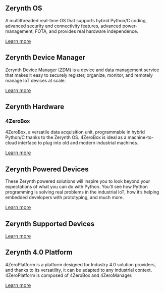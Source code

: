 ## **Zerynth OS**

A multithreaded real-time OS that supports hybrid Python/C coding, advanced security and connectivity features, advanced power-management, FOTA, and provides real hardware independence.

<a style="font-size: 15px; margin-right: 0px;" href="https://www.zerynth.com/zos/" class="md-button md-button--primary">
            Learn more
          </a>


## **Zerynth Device Manager**

Zerynth Device Manager (ZDM) is a device and data management service that makes it easy to securely register, organize, monitor, and remotely manage IoT devices at scale.

<a style="font-size: 15px; margin-right: 0px;" href="/deploy/Deploy%20and%20Manage/" class="md-button md-button--primary">
            Learn more
          </a>

## **Zerynth Hardware**
### **4ZeroBox**

4ZeroBox, a versatile data acquisition unit, programmable in hybrid Python/C thanks to the Zerynth OS. 4ZeroBox is ideal as a machine-to-cloud interface to plug into old and modern industrial machines.

<a style="font-size: 15px; margin-right: 0px;" href="/4zp/4ZeroBox/" class="md-button md-button--primary">
            Learn more
          </a>

  

## **Zerynth Powered Devices**

These Zerynth powered solutions will inspire you to look beyond your expectations of what you can do with Python. You’ll see how Python programming is solving real problems in the industrial IoT, how it’s helping embedded developers with prototyping, and much more.

<a style="font-size: 15px; margin-right: 0px;" href="https://www.zerynth.com/powered-by-zerynth/" class="md-button md-button--primary">
            Learn more
          </a>

  

## **Zerynth Supported Devices**

<a style="font-size: 15px; margin-right: 0px;" href="/latest/reference/boards/adafruit_feather_huzzah/docs/" class="md-button md-button--primary">
            Learn more
          </a>

  

## **Zerynth 4.0 Platform**

4ZeroPlatform is a platform designed for Industry 4.0 solution providers, and thanks to its versatility, it can be adapted to any industrial context. 4ZeroPlatform is composed of 4ZeroBox and 4ZeroManager.

<a style="font-size: 15px; margin-right: 0px;" href="https://www.zerynth.com/4zeroplatform/" class="md-button md-button--primary">
            Learn more
          </a>
